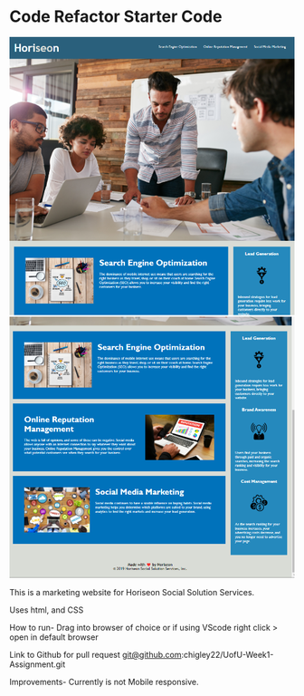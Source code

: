# Code Refactor Starter Code
![Alt text](./Develop/assets/images/Screenshots/Screenshot1.png?raw=true "Screenshot of top half")
![Alt text](./Develop/assets/images/Screenshots/Screenshot2.png?raw=true "Screenshot of bottom half")

This is a marketing website for Horiseon Social Solution Services.

Uses html, and CSS

How to run-
    Drag into browser of choice or if using VScode right click > open in default browser

Link to Github for pull request
    git@github.com:chigley22/UofU-Week1-Assignment.git

Improvements-
    Currently is not Mobile responsive.

